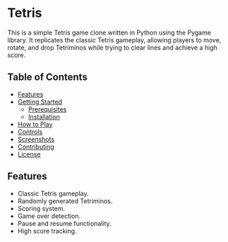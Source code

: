 # Tetris

This is a simple Tetris game clone written in Python using the Pygame library. It replicates the classic Tetris gameplay, allowing players to move, rotate, and drop Tetriminos while trying 
to clear lines and achieve a high score.

## Table of Contents

- [Features](#features)
- [Getting Started](#getting-started)
  - [Prerequisites](#prerequisites)
  - [Installation](#installation)
- [How to Play](#how-to-play)
- [Controls](#controls)
- [Screenshots](#screenshots)
- [Contributing](#contributing)
- [License](#license)

## Features

- Classic Tetris gameplay.
- Randomly generated Tetriminos.
- Scoring system.
- Game over detection.
- Pause and resume functionality.
- High score tracking.

